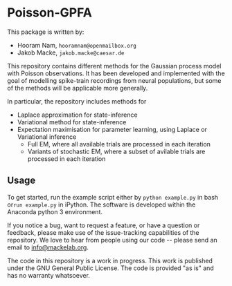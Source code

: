 # Poisson-GPFA

This package is written by:
 * Hooram Nam, `hooramnam@openmailbox.org`
 * Jakob Macke, `jakob.macke@caesar.de`

This repository contains different methods for the Gaussian process model with Poisson observations. It has been developed and implemented with the goal of modelling spike-train recordings from neural populations, but some of the methods will be applicable more generally.

In particular, the repository includes methods for

 * Laplace approximation for state-inference
 * Variational method for state-inference
 * Expectation maximisation for parameter learning, using Laplace or Variational inference
     * Full EM, where all available trials are processed in each iteration
     * Variants of stochastic EM, where a subset of avilable trials are processed in each iteration

## Usage

To get started, run the example script either by `python example.py` in bash or`run example.py` in iPython. The software is developed within the Anaconda python 3 environment. 

If you notice a bug, want to request a feature, or have a question or feedback, please make use of the issue-tracking capabilities of the repository. We love to hear from people using our code -- please send an email to info@mackelab.org.

The code in this repository is a work in progress. This work is published under the GNU General Public License. The code is provided "as is" and has no warranty whatsoever.


